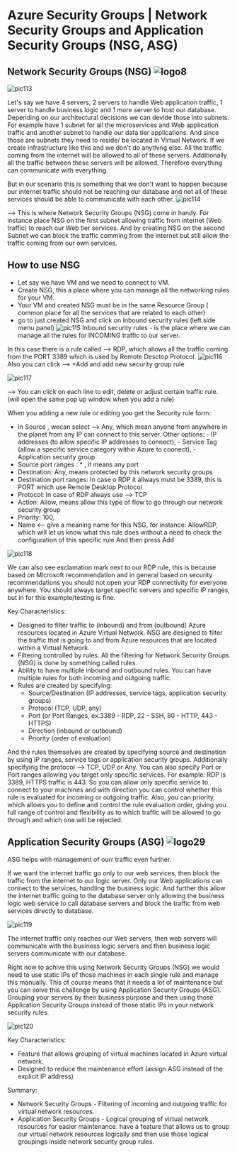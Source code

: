 # Azure Security Groups | Network Security Groups and Application Security Groups (NSG, ASG)

## Network Security Groups (NSG) ![logo8](https://github.com/Julian22222/Clouds/blob/main/Azure/logo/logo8.jpg)

![pic113](https://github.com/Julian22222/Clouds/blob/main/Azure/IMG/pic113.jpg)

Let's say we have 4 servers, 2 servers to handle Web application traffic, 1 server to handle business logic and 1 more server to host our database. Depending on our architectural decisions we can devide those into subnets. For example have 1 subnet for all the microservices and Web application traffic and another subnet to handle our data tier applications. And since those are subnets they need to reside/ be located in Virtual Network. If we create infrastructure like this and we don't do anything else. All the traffic coming from the internet will be allowed to all of these servers. Additionally all the traffic between these servers will be allowed. Therefore everything can communicate with everything.

But in our scenario this is something that we don't want to happen because our internet traffic should not be reaching our database and not all of these services should be able to communicate with each other.
![pic114](https://github.com/Julian22222/Clouds/blob/main/Azure/IMG/pic114.jpg)

--> This is where Network Security Groups (NSG) come in handy. For instance place NSG on the first subnet allowing traffic from internet (Web traffic) to reach our Web tier services. And by creating NSG on the second Subnet we can block the traffic comming from the internet but still allow the traffic coming from our own services.

## How to use NSG

- Let say we have VM and we need to connect to VM.
- Create NSG, this a place where you can manage all the networking rules for your VM.
- Your VM and created NSG must be in the same Resource Group ( common place for all the services that are related to each other)
- go to just created NSG and click on Inbound security rules (left side menu panel)
  ![pic115](https://github.com/Julian22222/Clouds/blob/main/Azure/IMG/pic115.jpg)
  Inbound security rules - is the place where we can manage all the rules for INCOMING traffic to our server.

In this case there is a rule called --> RDP, which allows all the traffic coming from the PORT 3389 which is used by Remote Desctop Protocol.
![pic116](https://github.com/Julian22222/Clouds/blob/main/Azure/IMG/pic116.jpg)
Also you can click --> +Add and add new security group rule

![pic117](https://github.com/Julian22222/Clouds/blob/main/Azure/IMG/pic117.jpg)

--> You can click on each line to edit, delete or adjust certain traffic rule. (will open the same pop up window when you add a rule)

When you adding a new rule or editing you get the Security rule form:

- In Source , wecan select --> Any, which mean anyone from anywhere in the planet from any IP can connect to this server.
  Other options: - IP addresses (to allow specific IP addresses to connect), - Service Tag (allow a specific service category within Azure to coonect), - Application security group
- Source port ranges : \* , it means any port
- Destination: Any, means protected by this network security groups
- Destination port ranges: In case o RDP it allways must be 3389, this is PORT which use Remote Desktop Protocol
- Protocol: In case of RDP always use --> TCP
- Action: Allow, means allow this type of flow to go through our network security group
- Priority: 100,
- Name <-- give a meaning name for this NSG, for instance: AllowRDP, which will let us know what this rule does without a need to check the configuration of this specific rule
  And then press Add

![pic118](https://github.com/Julian22222/Clouds/blob/main/Azure/IMG/pic118.jpg)

We can also see exclamation mark next to our RDP rule, this is because based on Microsoft recommendation and in general based on security recommendations you should not open your RDP connectivity for everyone anywhere. You should always target specific servers and specific IP ranges, but in for this example/testing is fine.

Key Characteristics:

- Designed to filter traffic to (inbound) and from (outbound) Azure resources located in Azure Virtual Network. NSG are designed to filter the traffic that is going to and from Azure resources that are located within a Virtual Network.
- Filtering controlled by rules. All the filtering for Network Security Groups (NSG) is done by something called rules.
- Ability to have multiple inbound and outbound rules. You can have multiple rules for both incoming and outgoing traffic.
- Rules are created by specifying:
  - Source/Destination (IP addresses, service tags, application security groups)
  - Protocol (TCP, UDP, any)
  - Port (or Port Ranges, ex.3389 - RDP, 22 - SSH, 80 - HTTP, 443 - HTTPS)
  - Direction (inbound or outbound)
  - Priority (order of evaluation)

And the rules themselves are created by specifying source and destination by using IP ranges, service tags or application security groups. Additionally specifying the protocol --> TCP, UDP or Any. You can also specify Port or Port ranges allowing you target only specific services. For example: RDP is 3389, HTTPS traffic is 443. So you can allow only specific service to connect to your machines and with direction you can control whether this rule is evaluated for incoming or outgoing traffic. Also, you can priority, which allows you to define and control the rule evaluation order, giving you full range of control and flexibility as to which traffic will be allowed to go through and which one will be rejected.

## Application Security Groups (ASG) ![logo29](https://github.com/Julian22222/Clouds/blob/main/Azure/logo/logo29.jpg)

ASG helps with management of ourr traffic even further.

If we want the internet traffic go only to our web services, then block the traffic from the internet to our logic server. Only our Web applications can connect to the services, handling the business logic. And further this allow the internet traffic going to the database server only allowing the business logic web service to call database servers and block the traffic from web services directly to database.

![pic119](https://github.com/Julian22222/Clouds/blob/main/Azure/IMG/pic119.jpg)

The internet traffic only reaches our Web servers, then web servers will communicate with the business logic servers and then business logic servers communicate with our database.

Right now to achive this using Network Security Groups (NSG) we would need to use static IPs of those machines in each single rule and manage this manually. This of course means that it needs a lot of maintenance but you can solve this challenge by using Application Security Groups (ASG). Grouping your servers by their business purpose and then using those Application Security Groups instead of those static IPs in your network security rules.

![pic120](https://github.com/Julian22222/Clouds/blob/main/Azure/IMG/pic120.jpg)

Key Characteristics:

- Feature that allows grouping of virtual machines located in Azure virtual network.
- Designed to reduce the maintenance effort (assign ASG instead of the explicit IP address)

Summary:

- Network Security Groups - Filtering of incoming and outgoing traffic for virtual network resources.
- Application Security Groups - Logical grouping of virtual network resources for easier maintenance. have a feature that allows us to group our virtual network resources logically and then use those logical groupings inside network security group rules.
